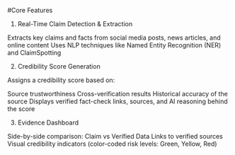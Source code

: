 #Core Features
1. Real-Time Claim Detection & Extraction

Extracts key claims and facts from social media posts, news articles, and online content
Uses NLP techniques like Named Entity Recognition (NER) and ClaimSpotting

2. Credibility Score Generation

Assigns a credibility score based on:

Source trustworthiness
Cross-verification results
Historical accuracy of the source
Displays verified fact-check links, sources, and AI reasoning behind the score

3. Evidence Dashboard

Side-by-side comparison: Claim vs Verified Data
Links to verified sources
Visual credibility indicators (color-coded risk levels: Green, Yellow, Red)

